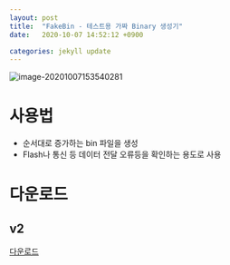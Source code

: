 ```yaml
---
layout: post
title:  "FakeBin - 테스트용 가짜 Binary 생성기"
date:   2020-10-07 14:52:12 +0900

categories: jekyll update
--- 
```

![image-20201007153540281]({{site.baseurl}}/imgs/fakebin.assets/image-20201007153540281.png)



# 사용법



- 순서대로 증가하는 bin 파일을 생성
- Flash나 통신 등 데이터 전달 오류등을 확인하는 용도로 사용



# 다운로드

## v2

[다운로드]({{site.baseurl}}/download/fbg_v1.zip)

